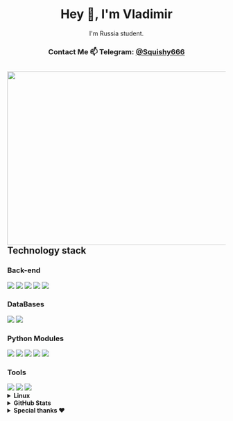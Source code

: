 <div align="center">
<h1>Hey 👋, I'm Vladimir</h1>

I'm Russia student.
<h3>Contact Me 📫  Telegram: <a href="https://telegram.me/Squishy666">@Squishy666</a></h3>
</div>


<div align="">
<img align="right" height=400 width=600 src='https://camo.githubusercontent.com/5ddf73ad3a205111cf8c686f687fc216c2946a75005718c8da5b837ad9de78c9/68747470733a2f2f7468756d62732e6766796361742e636f6d2f4576696c4e657874446576696c666973682d736d616c6c2e676966'>
<h2>Technology stack</h2>

<h3>Back-end</h3>

<img src="https://img.shields.io/badge/-Python-black?style=for-the-badge&logo=Python">
<img src="https://img.shields.io/badge/-Django-0aad48?style=for-the-badge&logo=Django">
<img src="https://img.shields.io/badge/-DRF-red?style=for-the-badge&logo=Django">
<img src="https://img.shields.io/badge/-FastAPI-%2300C7B7?style=for-the-badge&logo=FastAPI">
<img src="https://img.shields.io/badge/-SqlAlchemy-FCA121?style=for-the-badge&logo=SqlAlchemy">
 


<h3>DataBases</h3>
<img src="https://img.shields.io/badge/-Postgresql-%232c3e50?style=for-the-badge&logo=Postgresql">
<img src="https://img.shields.io/badge/-MSSQL-gray?style=for-the-badge&logo=Microsoft SQL Server">

<h3>Python Modules</h3>
<img src="https://img.shields.io/badge/-Selenium-grey?style=for-the-badge&logo=Selenium">

<img src="https://img.shields.io/badge/-BeautifulSoup4-yellow?style=for-the-badge">

<img src="https://img.shields.io/badge/-AIOgram-blue?style=for-the-badge">

<img src="https://img.shields.io/badge/-AIOHTTP-blue?style=for-the-badge">

<img src="https://img.shields.io/badge/-ASYNCIO-blue?style=for-the-badge">

<h3>Tools</h3>
<img src="https://img.shields.io/badge/-Github-181717?style=for-the-badge&logo=Github">

<img src="https://img.shields.io/badge/-Git-black?style=for-the-badge&logo=Git">

<img src="https://img.shields.io/badge/-Docker-46a2f1?style=for-the-badge&logo=docker&logoColor=white">
<details>	
 <summary><b>Linux</b></summary>
<img src="https://img.shields.io/badge/-Linux-black?style=for-the-badge&logo=Linux">
<img src="https://img.shields.io/badge/-Kali-black?style=for-the-badge&logo=Kali Linux">
<img src="https://img.shields.io/badge/-Ubuntu-black?style=for-the-badge&logo=Ubuntu">
<img src="https://img.shields.io/badge/-Debian-black?style=for-the-badge&logo=Debian">
 </details>	


 <details>	
  <summary><b>GitHub Stats</b></summary>
<div align="center">
 
![Vladimir's GitHub stats](https://github-readme-stats.vercel.app/api?username=justlike420&theme=jolly&show_icons=true)

 </div>
  </details>	
 
 <details>	
  <summary><b>Special thanks ❤️</b></summary>
<a href="https://github.com/DJWOMS">DJWOMS</a> - for helping with django<br>
<a href="https://github.com/RusAl84">RusAl84</a> - for motivation
</details>
